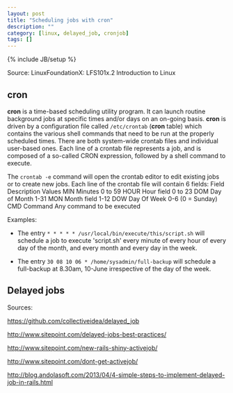 ```yaml
---
layout: post
title: "Scheduling jobs with cron"
description: ""
category: [linux, delayed_job, cronjob]
tags: []
---
```

{% include JB/setup %}

Source: LinuxFoundationX: LFS101x.2 Introduction to Linux

## cron 

**cron** is a time-based scheduling utility program. It can launch routine background jobs at specific times and/or days on an on-going basis. **cron** is driven by a configuration file called ```/etc/crontab``` (**cron** table) which contains the various shell commands that need to be run at the properly scheduled times. There are both system-wide crontab files and individual user-based ones. Each line of a crontab file represents a job, and is composed of a so-called CRON expression, followed by a shell command to execute.

The ```crontab -e``` command will open the crontab editor to edit existing jobs or to create new jobs. Each line of the crontab file will contain 6 fields:
Field   Description   Values
MIN   Minutes   0 to 59
HOUR  Hour field  0 to 23
DOM   Day of Month  1-31
MON   Month field   1-12
DOW   Day Of Week   0-6 (0 = Sunday)
CMD   Command   Any command to be executed

Examples:

- The entry ```* * * * * /usr/local/bin/execute/this/script.sh``` will schedule a job to execute 'script.sh' every minute of every hour of every day of the month, and every month and every day in the week.

- The entry ```30 08 10 06 * /home/sysadmin/full-backup``` will schedule a full-backup at 8.30am, 10-June irrespective of the day of the week.


## Delayed jobs

Sources: 

<https://github.com/collectiveidea/delayed_job>

<http://www.sitepoint.com/delayed-jobs-best-practices/>

<http://www.sitepoint.com/new-rails-shiny-activejob/>

<http://www.sitepoint.com/dont-get-activejob/>

<http://blog.andolasoft.com/2013/04/4-simple-steps-to-implement-delayed-job-in-rails.html>


